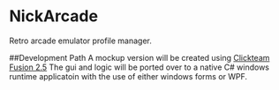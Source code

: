 # NickArcade
Retro arcade emulator profile manager.

##Development Path
A mockup version will be created using [Clickteam Fusion 2.5](http://www.clickteam.com/clickteam-fusion-2-5-developer)
The gui and logic will be ported over to a native C# windows runtime applicatoin with the use of either windows forms or WPF.
